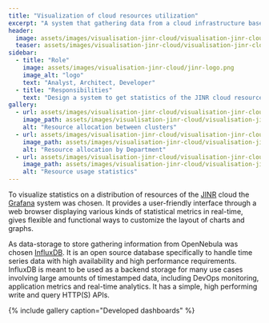 ```yaml
---
title: "Visualization of cloud resources utilization"
excerpt: "A system that gathering data from a cloud infrastructure based on OpenNebula and showing it with Grafana."
header:
  image: assets/images/visualisation-jinr-cloud/visualisation-jinr-cloud-scheme.png
  teaser: assets/images/visualisation-jinr-cloud/visualisation-jinr-cloud-scheme-th-min.png
sidebar:
  - title: "Role"
    image: assets/images/visualisation-jinr-cloud/jinr-logo.png
    image_alt: "logo"
    text: "Analyst, Architect, Developer"
  - title: "Responsibilities"
    text: "Design a system to get statistics of the JINR cloud resources utilization"
gallery:
  - url: assets/images/visualisation-jinr-cloud/visualisation-jinr-cloud-1-min.png
    image_path: assets/images/visualisation-jinr-cloud/visualisation-jinr-cloud-1-min.png
    alt: "Resource allocation between clusters"
  - url: assets/images/visualisation-jinr-cloud/visualisation-jinr-cloud-2-min.png
    image_path: assets/images/visualisation-jinr-cloud/visualisation-jinr-cloud-2-min.png
    alt: "Resource allocation by Department"
  - url: assets/images/visualisation-jinr-cloud/visualisation-jinr-cloud-3-min.png
    image_path: assets/images/visualisation-jinr-cloud/visualisation-jinr-cloud-3-min.png
    alt: "Resource usage statistics"
---
```


To visualize statistics on a distribution of resources of the [JINR](http://jinr.ru) cloud the [Grafana](http://grafana.com) system was chosen.
It provides a user-friendly interface through a web browser displaying various kinds of statistical metrics in real-time,
gives flexible and functional ways to customize the layout of charts and graphs.

As data-storage to store gathering information from OpenNebula was chosen [InfluxDB](http://influxdata.com).
It is an open source database specifically to handle time series data with high availability and high performance requirements.
InfluxDB is meant to be used as a backend storage for many use cases involving large amounts of timestamped data,
including DevOps monitoring, application metrics and real-time analytics.
It has a simple, high performing write and query HTTP(S) APIs.

{% include gallery caption="Developed dashboards" %}
